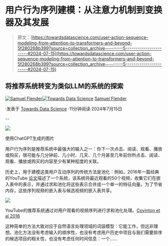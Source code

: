 # 用户行为序列建模：从注意力机制到变换器及其发展

> 原文：[https://towardsdatascience.com/user-action-sequence-modeling-from-attention-to-transformers-and-beyond-5f280268b399?source=collection_archive---------5-----------------------#2024-07-15](https://towardsdatascience.com/user-action-sequence-modeling-from-attention-to-transformers-and-beyond-5f280268b399?source=collection_archive---------5-----------------------#2024-07-15)

## 将推荐系统转变为类似LLM的系统的探索

[](https://medium.com/@samuel.flender?source=post_page---byline--5f280268b399--------------------------------)[![Samuel Flender](../Images/390d82a673de8a8bb11cef66978269b5.png)](https://medium.com/@samuel.flender?source=post_page---byline--5f280268b399--------------------------------)[](https://towardsdatascience.com/?source=post_page---byline--5f280268b399--------------------------------)[![Towards Data Science](../Images/a6ff2676ffcc0c7aad8aaf1d79379785.png)](https://towardsdatascience.com/?source=post_page---byline--5f280268b399--------------------------------) [Samuel Flender](https://medium.com/@samuel.flender?source=post_page---byline--5f280268b399--------------------------------)

·发表于 [Towards Data Science](https://towardsdatascience.com/?source=post_page---byline--5f280268b399--------------------------------) ·11分钟阅读·2024年7月15日

--

![](../Images/9ea5d8b3f09223e21df594f5dad9876c.png)

使用ChatGPT生成的图片

用户行为序列是推荐系统中最强大的输入之一：你下一次点击、阅读、观看、播放或购买，很可能与几分钟前、几小时、几天、几个月甚至几年前你所点击、阅读、观看、播放或购买的内容至少有某种程度的关联。

历史上，用于建模这类用户互动序列的传统方法是池化：例如，2016年一篇经典的YouTube [论文](https://storage.googleapis.com/gweb-research2023-media/pubtools/pdf/45530.pdf)描述了一个系统，该系统将最近观看的50个视频，收集它们在嵌入表中的表示，并通过求和池化将这些表示合并成一个单一的特征向量。为了节省内存，这些序列视频的嵌入表与候选视频的嵌入表共享。

![](../Images/99b5651ad79480206ae75e94ce5f0c74.png)

YouTube的推荐系统通过对用户观看的视频序列进行求和池化处理。[Covinton et al 2016](https://storage.googleapis.com/gweb-research2023-media/pubtools/pdf/45530.pdf)

这种简单的方法大致对应于自然语言处理领域的词袋模型：它能工作，但远非理想。池化方法没有考虑输入的顺序性，也没有考虑用户历史中项目与我们需要排序的候选项目的相关性，也没有考虑任何时间信息：一个……
